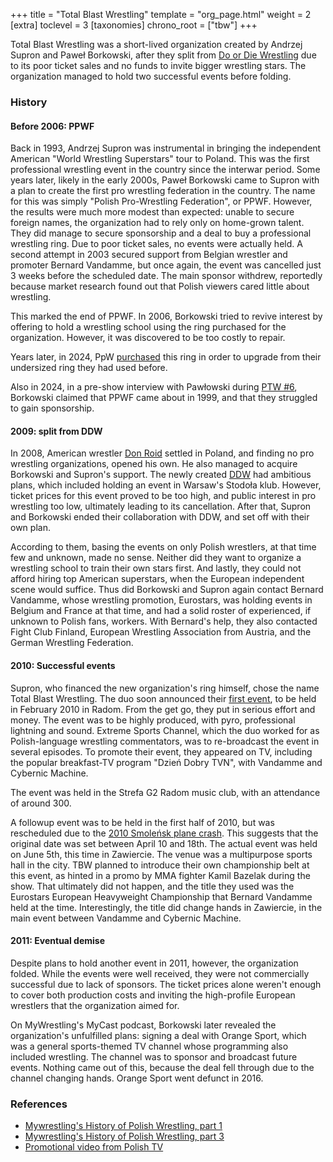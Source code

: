 +++
title = "Total Blast Wrestling"
template = "org_page.html"
weight = 2
[extra]
toclevel = 3
[taxonomies]
chrono_root = ["tbw"]
+++

Total Blast Wrestling was a short-lived organization created by Andrzej Supron and Paweł Borkowski, after they split from [Do or Die Wrestling](@/o/ddw.md) due to its poor ticket sales and no funds to invite bigger wrestling stars. The organization managed to hold two successful events before folding.

### History

#### Before 2006: PPWF

Back in 1993, Andrzej Supron was instrumental in bringing the independent American "World Wrestling Superstars" tour to Poland. This was the first professional wrestling event in the country since the interwar period.
Some years later, likely in the early 2000s, Paweł Borkowski came to Supron with a plan to create the first pro wrestling federation in the country.
The name for this was simply "Polish Pro-Wrestling Federation", or PPWF.
However, the results were much more modest than expected: unable to secure foreign names, the organization had to rely only on home-grown talent.
They did manage to secure sponsorship and a deal to buy a professional wrestling ring.
Due to poor ticket sales, no events were actually held. A second attempt in 2003 secured support from Belgian wrestler and promoter Bernard Vandamme, but once again, the event was cancelled just 3 weeks before the scheduled date. The main sponsor withdrew, reportedly because market research found out that Polish viewers cared little about wrestling.

This marked the end of PPWF. In 2006, Borkowski tried to revive interest by offering to hold a wrestling school using the ring purchased for the organization. However, it was discovered to be too costly to repair.

Years later, in 2024, PpW [purchased](@/o/ppw.md#2023-prime-time-transfers-professional-ring) this ring in order to upgrade from their undersized ring they had used before.

Also in 2024, in a pre-show interview with Pawłowski during [PTW #6](@/e/ptw/2024-05-11-ptw-6.md), Borkowski claimed that PPWF came about in 1999, and that they struggled to gain sponsorship.

#### 2009: split from DDW

In 2008, American wrestler [Don Roid](@/w/don-roid.md) settled in Poland, and finding no pro wrestling organizations, opened his own. He also managed to acquire Borkowski and Supron's support.
The newly created [DDW](@/o/ddw.md) had ambitious plans, which included holding an event in Warsaw's Stodoła klub. However, ticket prices for this event proved to be too high, and public interest in pro wrestling too low, ultimately leading to its cancellation.
After that, Supron and Borkowski ended their collaboration with DDW, and set off with their own plan.

According to them, basing the events on only Polish wrestlers, at that time few and unknown, made no sense. Neither did they want to organize a wrestling school to train their own stars first. And lastly, they could not afford hiring top American superstars, when the European independent scene would suffice. Thus did Borkowski and Supron again contact Bernard Vandamme, whose wrestling promotion, Eurostars, was holding events in Belgium and France at that time, and had a solid roster of experienced, if unknown to Polish fans, workers. With Bernard's help, they also contacted Fight Club Finland, European Wrestling Association from Austria, and the German Wrestling Federation.

#### 2010: Successful events

Supron, who financed the new organization's ring himself, chose the name Total Blast Wrestling. The duo soon announced their [first event](@/e/tbw/2010-02-27-tbw-1.md), to be held in February 2010 in Radom.
From the get go, they put in serious effort and money. The event was to be highly produced, with pyro, professional lightning and sound. Extreme Sports Channel, which the duo worked for as Polish-language wrestling commentators, was to re-broadcast the event in several episodes. To promote their event, they appeared on TV, including the popular breakfast-TV program "Dzień Dobry TVN", with Vandamme and Cybernic Machine.

The event was held in the Strefa G2 Radom music club, with an attendance of around 300.

A followup event was to be held in the first half of 2010, but was rescheduled due to the [2010 Smoleńsk plane crash](https://en.wikipedia.org/wiki/Smolensk_air_disaster). This suggests that the original date was set between April 10 and 18th.
The actual event was held on June 5th, this time in Zawiercie. The venue was a multipurpose sports hall in the city.
TBW planned to introduce their own championship belt at this event, as hinted in a promo by MMA fighter Kamil Bazelak during the show.
That ultimately did not happen, and the title they used was the Eurostars European Heavyweight Championship that Bernard Vandamme held at the time.
Interestingly, the title did change hands in Zawiercie, in the main event between Vandamme and Cybernic Machine.

#### 2011: Eventual demise

Despite plans to hold another event in 2011, however, the organization folded. While the events were well received, they were not commercially successful due to lack of sponsors.
The ticket prices alone weren't enough to cover both production costs and inviting the high-profile European wrestlers that the organization aimed for.

On MyWrestling's MyCast podcast, Borkowski later revealed the organization's unfulfilled plans: signing a deal with Orange Sport, which was a general sports-themed TV channel whose programming also included wrestling. The channel was to sponsor and broadcast future events.
Nothing came out of this, because the deal fell through due to the channel changing hands. Orange Sport went defunct in 2016.

### References

* [Mywrestling's History of Polish Wrestling, part 1](https://mywrestling.com.pl/historia-polskiego-wrestlingu-1-supronstars-gala-w-torwarze-ppwf/)
* [Mywrestling's History of Polish Wrestling, part 3](https://mywrestling.com.pl/historia-polskiego-wrestlingu-3-total-blast-wrestling/)
* [Promotional video from Polish TV](https://www.youtube.com/watch?v=YHq0T_Ou438)

[bazelak-kovacs]: https://www.youtube.com/watch?v=1vSTZv-LfIE


